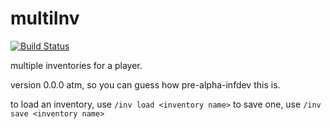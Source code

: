 # multiInv
[![Build Status](https://api.travis-ci.org/ohnx/multiInv.svg?branch=master)](https://travis-ci.org/ohnx/multiInv)

multiple inventories for a player.

version 0.0.0 atm, so you can guess how pre-alpha-infdev this is.

to load an inventory, use ```/inv load <inventory name>```
to save one, use ```/inv save <inventory name>```
